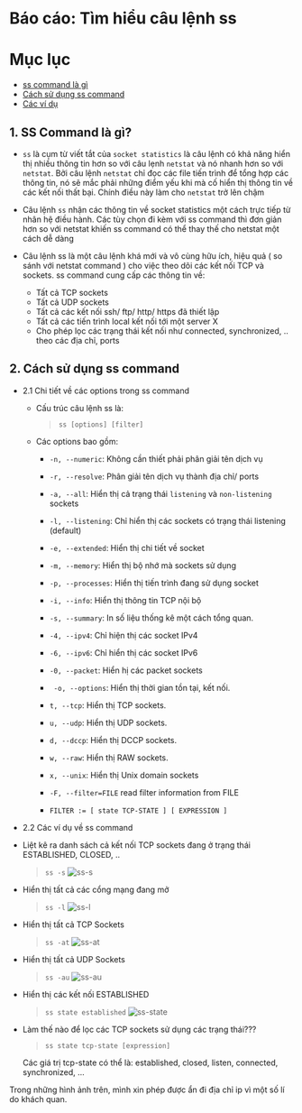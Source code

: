 # Báo cáo: Tìm hiểu câu lệnh ss

# Mục lục

- [ss command là gì](#about)
- [Cách sử dụng ss command](#options)
- [Các ví dụ](#example)



## 1. SS Command là gì?

<a name="about"></a>
- `ss` là cụm từ viết tắt của `socket statistics` là câu lệnh có khả năng hiển thị nhiều thông tin hơn so với câu lẹnh `netstat` và nó nhanh hơn so với `netstat`. Bởi câu lệnh `netstat` chỉ đọc các file tiến trình để tổng hợp các thông tin, nó sẽ mắc phải những điểm yếu khi mà cố hiển thị thông tin về các kết nối thất bại. Chính điều này làm cho `netstat` trở lên chậm

- Câu lệnh `ss` nhận các thông tin về socket statistics một cách trực tiếp từ nhân hệ điều hành. Các tùy chọn đi kèm với ss command thì đơn giản hơn so với netstat khiến ss command có thể thay thế cho netstat một cách dễ dàng

- Câu lệnh ss là một câu lệnh khá mới và vô cùng hữu ích, hiệu quả ( so sánh với netstat command ) cho việc theo dõi các kết nối TCP và sockets. ss command cung cấp các thông tin về:
	+ Tất cả TCP sockets
	+ Tất cả UDP sockets
	+ Tất cả các kết nối ssh/ ftp/ http/ https đã thiết lập
	+ Tất cả các tiến trình local kết nối tới một server X
	+ Cho phép lọc các trạng thái kết nối như connected, synchronized, .. theo các địa chỉ, ports


## 2. Cách sử dụng ss command

<a name="options"></a>
- 2.1 Chi tiết về các options trong ss command
	+ Cấu trúc câu lệnh ss là: 
	    > `ss [options] [filter]`

	+ Các options bao gồm:
		- `-n, --numeric`: Không cần thiết phải phân giải tên dịch vụ
		- `-r, --resolve`: Phân giải tên dịch vụ thành địa chỉ/ ports
		- `-a, --all`: Hiển thị cả trạng thái `listening` và `non-listening` sockets
		- `-l, --listening`: Chỉ hiển thị các sockets có trạng thái listening (default)
		- `-e, --extended`: Hiển thị chi tiết về socket
		- `-m, --memory`: Hiển thị bộ nhớ mà sockets sử dụng
		- `-p, --processes`: Hiển thị tiến trình đang sử dụng socket
		- `-i, --info`: Hiển thị thông tin TCP nội bộ
		- `-s, --summary`: In số liệu thống kê một cách tổng quan.
		- `-4, --ipv4`: Chỉ hiện thị các socket IPv4
		- `-6, --ipv6`: Chỉ hiển thị các socket IPv6
		- `-0, --packet`: Hiển hị các packet sockets
		- ` -o, --options`: Hiển thị thời gian tồn tại, kết nối.
    	- `t, --tcp`: Hiển thị TCP sockets.

    	- `u, --udp`: Hiển thị UDP sockets.

    	- `d, --dccp`: Hiển thị DCCP sockets.

    	- `w, --raw`: Hiển thị RAW sockets.

    	- `x, --unix`: Hiển thị Unix domain sockets
		- `-F, --filter=FILE`   read filter information from FILE
		- `FILTER := [ state TCP-STATE ] [ EXPRESSION ]`


<a name="example"></a>
- 2.2 Các ví dụ về ss command

+ Liệt kê ra danh sách cả kết nối TCP sockets đang ở trạng thái ESTABLISHED, CLOSED, ..
	> `ss -s`
	![ss-s](../../images/TVBO/ss/ss-s.png)

+ Hiển thị tất cả các cổng mạng đang mở
	> `ss -l`
	![ss-l](../../images/TVBO/ss/ss-l.png)

+ Hiển thị tất cả TCP Sockets
	> `ss -at`
	![ss-at](../../images/TVBO/ss/ss-at.png)

+ Hiển thị tất cả UDP Sockets
	> `ss -au`
	![ss-au](../../images/TVBO/ss/ss-au.png)

+ Hiển thị các kết nối ESTABLISHED
	> `ss state established`
	![ss-state](../../images/TVBO/ss/ss-state.png)

+ Làm thế nào để lọc các TCP sockets sử dụng các trạng thái???
	> `ss state tcp-state [expression]`
	
	Các giá trị tcp-state có thể là: established, closed, listen, connected, synchronized, ...

Trong những hình ảnh trên, mình xin phép được ẩn đi địa chỉ ip vì một số lí do khách quan.
